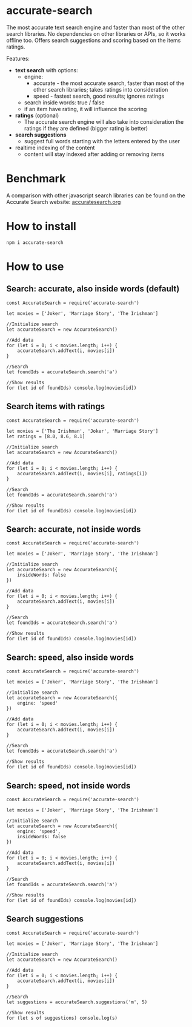 # accurate-search

The most accurate text search engine and faster than most of the other search libraries. No dependencies on other libraries or APIs, so it works offline too. Offers search suggestions and scoring based on the items ratings.

Features:
- **text search** with options:
  - engine: 
    - accurate - the most accurate search, faster than most of the other search libraries; takes ratings into consideration
	- speed - fastest search, good results; ignores ratings
  - search inside words: true / false
  - if an item have rating, it will influence the scoring
- **ratings** (optional)
  - The accurate search engine will also take into consideration the ratings if they are defined (bigger rating is better)
- **search suggestions**
  - suggest full words starting with the letters entered by the user
- realtime indexing of the content
  - content will stay indexed after adding or removing items


# Benchmark

A comparison with other javascript search libraries can be found on the Accurate Search website: [accuratesearch.org](http://accuratesearch.org)


# How to install

```
npm i accurate-search
```


# How to use

## Search: accurate, also inside words (default)

```
const AccurateSearch = require('accurate-search')

let movies = ['Joker', 'Marriage Story', 'The Irishman']

//Initialize search
let accurateSearch = new AccurateSearch()

//Add data
for (let i = 0; i < movies.length; i++) {
	accurateSearch.addText(i, movies[i])
}

//Search
let foundIds = accurateSearch.search('a')

//Show results
for (let id of foundIds) console.log(movies[id])
```

## Search items with ratings

```
const AccurateSearch = require('accurate-search')

let movies = ['The Irishman', 'Joker', 'Marriage Story']
let ratings = [8.0, 8.6, 8.1]

//Initialize search
let accurateSearch = new AccurateSearch()

//Add data
for (let i = 0; i < movies.length; i++) {
	accurateSearch.addText(i, movies[i], ratings[i])
}

//Search
let foundIds = accurateSearch.search('a')

//Show results
for (let id of foundIds) console.log(movies[id])
```

## Search: accurate, not inside words

```
const AccurateSearch = require('accurate-search')

let movies = ['Joker', 'Marriage Story', 'The Irishman']

//Initialize search
let accurateSearch = new AccurateSearch({
	insideWords: false
})

//Add data
for (let i = 0; i < movies.length; i++) {
	accurateSearch.addText(i, movies[i])
}

//Search
let foundIds = accurateSearch.search('a')

//Show results
for (let id of foundIds) console.log(movies[id])
```

## Search: speed, also inside words

```
const AccurateSearch = require('accurate-search')

let movies = ['Joker', 'Marriage Story', 'The Irishman']

//Initialize search
let accurateSearch = new AccurateSearch({
	engine: 'speed'
})

//Add data
for (let i = 0; i < movies.length; i++) {
	accurateSearch.addText(i, movies[i])
}

//Search
let foundIds = accurateSearch.search('a')

//Show results
for (let id of foundIds) console.log(movies[id])
```

## Search: speed, not inside words

```
const AccurateSearch = require('accurate-search')

let movies = ['Joker', 'Marriage Story', 'The Irishman']

//Initialize search
let accurateSearch = new AccurateSearch({
	engine: 'speed',
	insideWords: false
})

//Add data
for (let i = 0; i < movies.length; i++) {
	accurateSearch.addText(i, movies[i])
}

//Search
let foundIds = accurateSearch.search('a')

//Show results
for (let id of foundIds) console.log(movies[id])
```

## Search suggestions

```
const AccurateSearch = require('accurate-search')

let movies = ['Joker', 'Marriage Story', 'The Irishman']

//Initialize search
let accurateSearch = new AccurateSearch()

//Add data
for (let i = 0; i < movies.length; i++) {
	accurateSearch.addText(i, movies[i])
}

//Search
let suggestions = accurateSearch.suggestions('m', 5)

//Show results
for (let s of suggestions) console.log(s)
```